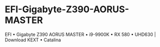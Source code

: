 # EFI-Gigabyte-Z390-AORUS-MASTER
EFI • Gigabyte Z390 AORUS MASTER • i9-9900K • RX 580 • UHD630 | Download KEXT • Catalina

